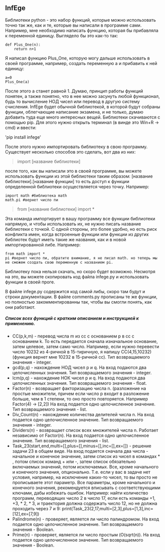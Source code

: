 ## InfEge
Библиотеки python - это набор функций, которые можно использовать точно так же, как и те, которые вы написали в программе сами.
Например, мне необходимо написать функцию, которая бы прибавляла к переменной единицу. Выглядело бы это как-то так:

    def Plus_One(n):
        return n+1
  
Я написал функцию Plus_One, которую могу дальше использовать в своей программе, например, создать переменную a и прибавить к ней единицу:

    a=0
    Plus_One(a)

После этого a станет равной 1. 
Думаю, принцип работы функций понятен, а также понятно, что в нее можно засунуть любой функционал, будь то вычисление НОД чисел или перевод в другую систему счисления.
InfEge будет обычной библиотекой, в которой будут собраны функции, облегчающие написание экзамена, и не только, думаю добавить туда еще много интересных вещей.
Библиотеки скачиваются с помощью pip. Для этого нужно открыть терминал (в винде это Win+R -> cmd) и ввести:

'pip install infege'

После этого нужно импортировать библиотеку в свою программу. Существует несколько способов это сделать, вот два из них:

>import [название библиотеки]

после того, как вы написали это в своей программе, вы можете использовать функции из этой библиотеки таким образом: [название библиотеки].[название функции]
то есть доступ к функции определенной библиотеки осуществляется через точку. Например:

    import math #библиотека math
    math.pi #вернет число пи

>from [название библиотеки] import *

Эта команда импортирует в вашу программу все функции библиотеки напрямую, и чтобы использовать их, не нужно писать название библиотеки с точкой. 
С одной стороны, это более удобно, но есть риск конфликта имен, когда встроенные функции или функции из других библиотек будут иметь такие же названия, как и в новой импортированной либе. Например:

    from math import *
    pi #вернет число пи, обратите внимание, я не писал math. но теперь мы не сможем создать свою переменную с названием pi. 

Библиотеку пока нельзя скачать, но скоро будет возможно. Несмотря на это, вы можете скопировать код файла infege.py и использовать функции в своей проге.

В файле infege.py содержится код самой либы, скоро там будут и строки документации. В файле comments.py прописаны те же функции, но полностью закомментированны так, чтобы вы смогли понять, как они работают.

##### Список всех функций с кратким описанием и инструкцией к применению.

- CC(p,k,m) - перевод числа m из сс с основанием p в сс с основанием k. То есть передается сначала изначальное основание, затем целевое, затем само число. Например, если нужно перевести число 10232 из 4-ричной в 15-тиричную, я напишу CC(4,15,10232) (функция вернет мне 10232 в 15-ричной сс). Тип возвращаемого значения - integer.
- gcd(p,q) - нахождение НОД чисел p и q. На вход подаются два целочисленных значения. Тип возвращаемого значения - integer.
- lcm(p,q) - нахождение НОК чисел p и q. На вход подаются два целочисленных значения. Тип возвращаемого значения - float.
- Factor(n) - возвращает факторизацию числа n. (разложение на простые множители, причем если число p входит в разложение больше, чем в 1 степени, то оно просто повторяется. Например Factor(4) -> [2,2]) На вход подается одно целочисленное значение. Тип возвращаемого значения - list.
- Div_Count(n) - нахождение количества делителей числа n. На вход подается одно целочисленное значение. Тип возвращаемого значения - integer.
- Dividers(n) - возвращает список всех множителей числа n. Работает независимо от Factor(n). На вход подается одно целочисленное значение. Тип возвращаемого значения - list.
- Task_23(start,end,multi=[],plus=[],minus=[],inc=[],ex=[]) - решение задачи 23 в общем виде. На вход подается сначала два числа - начальное и конечное значение, затем список из чисел в командах * , потом список команд + или -, затем список обязательно включаемых значений, потом исключаемых. Все, кроме начального и конечного значения, опционально. Т.е. если у вас в задаче нет условия, например, на исключение каких-то чисел, то вы просто не прописываете этот параметр. Все параметры, кроме начального и конечного значения, рекомендуется вписывать с соответствующими ключами, дабы избежать ошибок. Например: найти количество программ, переводящих число 2 в число 17, если есть команды +1, +3, * 2, * 3, и траектория должна содержать число 12, но не должна проходить через 7 и 9: print(Task_23(2,17,multi=[2,3],plus=[1,3],inc=[12],ex=[7,9])
- Palindrome(n) - проверяет, является ли число палиндромом. На вход подается одно целочисленное значение. Тип возвращаемого значения - Boolean.
- Prime(n) - проверяет, является ли число простым (O(sqrt(n)). На вход подается одно целочисленное значение. Тип возвращаемого значения - Boolean.


